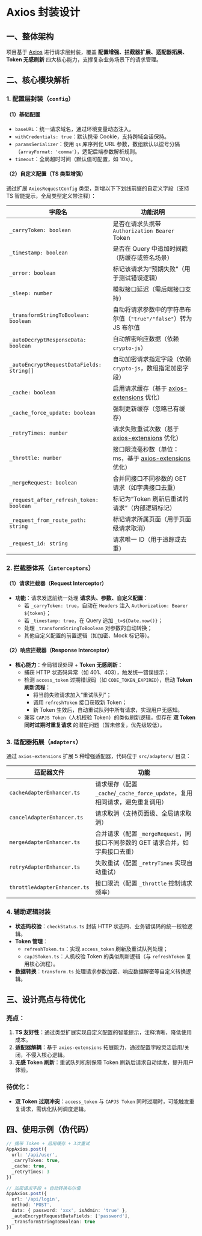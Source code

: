 # Axios 封装设计

## 一、整体架构
项目基于 [Axios](https://github.com/axios/axios) 进行请求层封装，覆盖 **配置增强、拦截器扩展、适配器拓展、Token 无感刷新** 四大核心能力，支撑复杂业务场景下的请求管理。

## 二、核心模块解析

### 1. 配置层封装（`config`）
#### （1）基础配置
- `baseURL`：统一请求域名，通过环境变量动态注入。
- `withCredentials: true`：默认携带 Cookie，支持跨域会话保持。
- `paramsSerializer`：使用 `qs` 库序列化 URL 参数，数组默认以逗号分隔（`arrayFormat: 'comma'`），适配后端参数解析规则。
- `timeout`：全局超时时间（默认值可配置，如 10s）。

#### （2）自定义配置（TS 类型增强）
通过扩展 `AxiosRequestConfig` 类型，新增以下下划线前缀的自定义字段（支持 TS 智能提示，全局类型定义带注释）：

| 字段名                          | 功能说明                                                                 |
|---------------------------------|--------------------------------------------------------------------------|
| `_carryToken: boolean`          | 是否在请求头携带 `Authorization Bearer` Token                            |
| `_timestamp: boolean`           | 是否在 Query 中追加时间戳（防缓存或签名场景）                             |
| `_error: boolean`               | 标记该请求为“预期失败”（用于测试错误逻辑）                                |
| `_sleep: number`                | 模拟接口延迟（需后端接口支持）                                           |
| `_transformStringToBoolean: boolean` | 自动将请求参数中的字符串布尔值（`"true"/"false"`）转为 JS 布尔值         |
| `_autoDecryptResponseData: boolean` | 自动解密响应数据（依赖 `crypto-js`）                                     |
| `_autoEncryptRequestDataFields: string[]` | 自动加密请求指定字段（依赖 `crypto-js`，数组指定加密字段）              |
| `_cache: boolean`               | 启用请求缓存（基于 [axios-extensions](https://github.com/kuitos/axios-extensions) 优化） |
| `_cache_force_update: boolean`  | 强制更新缓存（忽略已有缓存）                                             |
| `_retryTimes: number`           | 请求失败重试次数（基于 [axios-extensions](https://github.com/kuitos/axios-extensions) 优化） |
| `_throttle: number`             | 接口限流毫秒数（单位：ms，基于 [axios-extensions](https://github.com/kuitos/axios-extensions) 优化） |
| `_mergeRequest: boolean`        | 合并同接口不同参数的 GET 请求（如字典接口去重）                           |
| `_request_after_refresh_token: boolean` | 标记为“Token 刷新后重试的请求”（内部逻辑标记）                     |
| `_request_from_route_path: string` | 标记请求所属页面（用于页面级请求取消）                                 |
| `_request_id: string`           | 请求唯一 ID（用于追踪或去重）                                             |

### 2. 拦截器体系（`interceptors`）
#### （1）请求拦截器（Request Interceptor）
- **功能**：请求发送前统一处理 **请求头、参数、自定义配置**：
  - 若 `_carryToken: true`，自动在 `Headers` 注入 `Authorization: Bearer ${token}`；
  - 若 `_timestamp: true`，在 Query 追加 `_t=${Date.now()}`；
  - 处理 `_transformStringToBoolean` 对参数的自动转换；
  - 其他自定义配置的前置逻辑（如加密、Mock 标记等）。

#### （2）响应拦截器（Response Interceptor）
- **核心能力**：全局错误处理 + **Token 无感刷新**：
  - 捕获 HTTP 状态码异常（如 401、403），触发统一错误提示；
  - 检测 `access_token` 过期错误码（如 `CODE_TOKEN_EXPIRED`），启动 **Token 刷新流程**：
    - 将当前失败请求加入“重试队列”；
    - 调用 `refreshToken` 接口获取新 Token；
    - 新 Token 生效后，自动重试队列中所有请求，实现用户无感知。
  - 兼容 `CAPJS Token`（人机校验 Token）的类似刷新逻辑，但存在 **双 Token 同时过期时重复请求** 的潜在问题（暂未修复，优先级较低）。

### 3. 适配器拓展（`adapters`）
通过 `axios-extensions` 扩展 5 种增强适配器，代码位于 `src/adapters/` 目录：

| 适配器文件                     | 功能                                                         |
|--------------------------------|--------------------------------------------------------------|
| `cacheAdapterEnhancer.ts`      | 请求缓存（配置 `_cache`/`_cache_force_update`，复用相同请求，避免重复调用）                       |
| `cancelAdapterEnhancer.ts`     | 请求取消（支持页面级、全局请求取消）                         |
| `mergeAdapterEnhancer.ts`      | 合并请求（配置 `_mergeRequest`，同接口不同参数的 GET 请求合并，如字典接口去重）     |
| `retryAdapterEnhancer.ts`      | 失败重试（配置 `_retryTimes` 实现自动重试）                  |
| `throttleAdapterEnhancer.ts`   | 接口限流（配置 `_throttle` 控制请求频率）                    |

### 4. 辅助逻辑封装
- **状态码校验**：`checkStatus.ts` 封装 HTTP 状态码、业务错误码的统一校验逻辑。
- **Token 管理**：
  - `refreshToken.ts`：实现 `access_token` 刷新及重试队列处理；
  - `capJSToken.ts`：人机校验 Token 的类似刷新逻辑（与 `refreshToken` 复用核心流程）。
- **数据转换**：`transform.ts` 处理请求参数加密、响应数据解密等自定义转换逻辑。

## 三、设计亮点与待优化
### 亮点：
1. **TS 友好性**：通过类型扩展实现自定义配置的智能提示，注释清晰，降低使用成本。
2. **适配器解耦**：基于 `axios-extensions` 拓展能力，通过配置字段灵活启用/关闭，不侵入核心逻辑。
3. **无感 Token 刷新**：重试队列机制保障 Token 刷新后请求自动续发，提升用户体验。

### 待优化：
- **双 Token 过期冲突**：`access_token` 与 `CAPJS Token` 同时过期时，可能触发重复请求，需优化队列调度逻辑。

## 四、使用示例（伪代码）
```typescript
// 携带 Token + 启用缓存 + 3次重试
AppAxios.post({
  url: '/api/user',
  _carryToken: true,
  _cache: true,
  _retryTimes: 3
})

// 加密请求字段 + 自动转换布尔值
AppAxios.post({
  url: '/api/login',
  method: 'POST',
  data: { password: 'xxx', isAdmin: 'true' },
  _autoEncryptRequestDataFields: ['password'],
  _transformStringToBoolean: true
})

